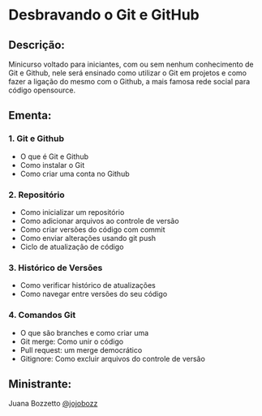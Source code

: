 # Desbravando o Git e GitHub

## Descrição: 
Minicurso voltado para iniciantes, com ou sem nenhum conhecimento de Git e Github, nele será ensinado como utilizar o Git em projetos e como fazer a ligação do mesmo com o Github, a mais famosa rede social para código opensource.

## Ementa:
### 1. Git e Github
- O que é Git e Github
- Como instalar o Git
- Como criar uma conta no Github

### 2. Repositório
- Como inicializar um repositório
- Como adicionar arquivos ao controle de versão
- Como criar versões do código com commit
- Como enviar alterações usando git push
- Ciclo de atualização de código

### 3. Histórico de Versões
- Como verificar histórico de atualizações
- Como navegar entre versões do seu código

### 4. Comandos Git
- O que são branches e como criar uma
- Git merge: Como unir o código
- Pull request: um merge democrático
- Gitignore: Como excluir arquivos do controle de versão

## Ministrante:
Juana Bozzetto [@jojobozz](https://github.com/jojobozz)

